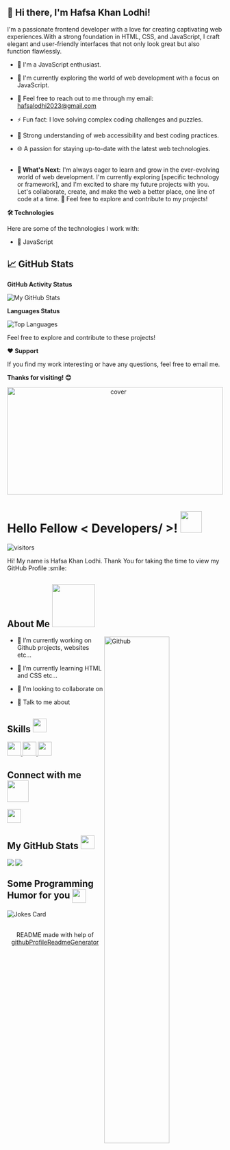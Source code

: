 ## 👋 Hi there, I'm Hafsa Khan Lodhi!

I'm a passionate frontend developer with a love for creating captivating web experiences.With a strong foundation in HTML, CSS, and JavaScript, I craft elegant and user-friendly interfaces that not only look great but also function flawlessly.

- 🚀 I'm a JavaScript enthusiast.</br>
- 🌱 I'm currently exploring the world of web development with a focus on JavaScript.</br>
- 💬 Feel free to reach out to me through my email: hafsalodhi2023@gmail.com</br>
- ⚡ Fun fact: I love solving complex coding challenges and puzzles.</br>
- 📐 Strong understanding of web accessibility and best coding practices.</br>
- 🌐 A passion for staying up-to-date with the latest web technologies.</br></br>

- **🌱 What's Next:** I'm always eager to learn and grow in the ever-evolving world of web development. I'm currently exploring [specific technology or framework], and I'm excited to share my future projects with you. Let's collaborate, create, and make the web a better place, one line of code at a time. 🚀 Feel free to explore and contribute to my projects!

**🛠️ Technologies**

Here are some of the technologies I work with:

- 🔧 JavaScript

<!-- **📦 My Repositories**

Here are some of the projects I've been working on:

1. [Repository 1 Name](Link to Repository 1)
   - Description of Repository 1.

2. [Repository 2 Name](Link to Repository 2)
   - Description of Repository 2.

3. [Repository 3 Name](Link to Repository 3)
   - Description of Repository 3. -->

## 📈 GitHub Stats

**GitHub Activity Status**

![My GitHub Stats](https://github-readme-stats.vercel.app/api?username=hafsalodhi2023&&show_icons=true&title_color=ffffff&icon_color=bb2acf&text_color=daf7dc&bg_color=151515) </br>

**Languages Status**

![Top Languages](https://github-readme-stats.vercel.app/api/top-langs/?username=hafsalodhi2023&&show_icons=true&title_color=ffffff&icon_color=bb2acf&text_color=daf7dc&bg_color=151515)</br>

Feel free to explore and contribute to these projects!

**❤️ Support**

If you find my work interesting or have any questions, feel free to email me.

**Thanks for visiting! 😊**


<div align="center">
<img width="100%" height = "250px" src="https://cdn.pixabay.com/photo/2018/01/14/23/12/nature-3082832_1280.jpg" alt="cover" />
</div>

<h1> Hello Fellow < Developers/ >! <img src = "https://raw.githubusercontent.com/rahulbanerjee26/githubProfileReadmeGenerator/main/gifs/wave.gif" width = 50px height='50px'> </h1>
<p align='center'>

![visitors](https://visitor-badge.glitch.me/badge?page_id=https://github.com/hafsalodhi2023.https://github.com/hafsalodhi2023)

</p>
<div size='20px'> Hi! My name is Hafsa Khan Lodhi. Thank You for taking the time to view my GitHub Profile :smile: 
</div>

<h2> About Me <img src = "https://raw.githubusercontent.com/rahulbanerjee26/githubProfileReadmeGenerator/main/gifs/eatSleepCodeRepeat.gif" width = 100px height='100px'></h2>

<img width="55%" align="right" alt="Github" src="https://raw.githubusercontent.com/rahulbanerjee26/githubProfileReadmeGenerator/47a1a7b035154ce002fffc42e803b6ca8acbc4f3/gifs/git-header.svg" />


- 🔭 I’m currently working on Github projects, websites etc...

- 🌱 I’m currently learning HTML and CSS etc... 

- 👯 I’m looking to collaborate on  

- 💬 Talk to me about  

<h2> Skills <img src = "https://raw.githubusercontent.com/rahulbanerjee26/githubProfileReadmeGenerator/main/gifs/code.gif" width = 32px height=32px> </h2>
<a href= https://github.com/https://github.com/hafsalodhi2023?tab=repositories&q=&type=&language=javascript&sort= > <img width ='32px' height='32px' src ='https://raw.githubusercontent.com/rahulbanerjee26/githubAboutMeGenerator/main/icons/javascript.svg'> </a>
<a href= https://github.com/https://github.com/hafsalodhi2023?tab=repositories&q=&type=&language=html&sort= > <img width ='32px' height='32px' src ='https://raw.githubusercontent.com/rahulbanerjee26/githubAboutMeGenerator/main/icons/html.svg'> </a>
<a href= https://github.com/https://github.com/hafsalodhi2023?tab=repositories&q=&type=&language=css&sort= > <img width ='32px' height='32px' src ='https://raw.githubusercontent.com/rahulbanerjee26/githubAboutMeGenerator/main/icons/css.svg'> </a>


<h2> Connect with me <img src='https://raw.githubusercontent.com/rahulbanerjee26/githubProfileReadmeGenerator/main/gifs/handShake.gif' width="50px" height=50px> </h2>
<a href = 'https://www.github.com/https://github.com/hafsalodhi2023'> <img width = '32px' align= 'center' src="https://raw.githubusercontent.com/rahulbanerjee26/githubAboutMeGenerator/main/icons/github.svg"/></a> 



<h2> My GitHub Stats <img src='https://raw.githubusercontent.com/rahulbanerjee26/githubProfileReadmeGenerator/main/gifs/github.gif' width='32px' height=32px> </h2>

<a href="https://github.com/anuraghazra/github-readme-stats">
<img align="left" src="https://github-readme-stats.vercel.app/api?username=https://github.com/hafsalodhi2023&count_private=true&show_icons=true&theme=default" />
</a>
<a href="https://github.com/anuraghazra/convoychat">
<img align="center" src="https://github-readme-stats.vercel.app/api/top-langs/?username=https://github.com/hafsalodhi2023&theme=default" />
</a>

<h2> Some Programming Humor for you <img align ='center' src='https://raw.githubusercontent.com/rahulbanerjee26/githubProfileReadmeGenerator/main/gifs/winkFace.gif' width = '32px' height= '32px'></h2>

![Jokes Card](https://readme-jokes.vercel.app/api?theme=dark)


<br>
<footer align='center'>README made with help of <a href='https://github.com/rahulbanerjee26/githubProfileReadmeGenerator'>githubProfileReadmeGenerator</a> </footer>
